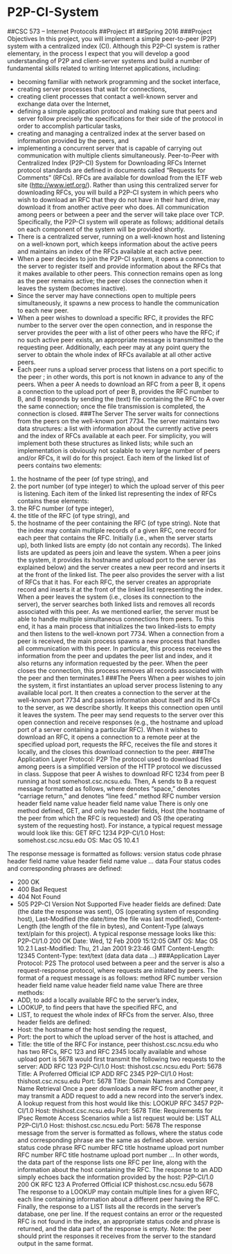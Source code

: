 # P2P-CI-System
##CSC 573 – Internet Protocols
##Project #1
##Spring 2016
###Project Objectives
In this project, you will implement a simple peer-to-peer (P2P) system with a centralized index (CI). Although this
P2P-CI system is rather elementary, in the process I expect that you will develop a good understanding of P2P and
client-server systems and build a number of fundamental skills related to writing Internet applications, including:

* becoming familiar with network programming and the socket interface,
* creating server processes that wait for connections,
* creating client processes that contact a well-known server and exchange data over the Internet,
* defining a simple application protocol and making sure that peers and server follow precisely the specifications for their side of the protocol in order to accomplish particular tasks,
* creating and managing a centralized index at the server based on information provided by the peers, and
* implementing a concurrent server that is capable of carrying out communication with multiple clients
simultaneously.
Peer-to-Peer with Centralized Index (P2P-CI) System for Downloading RFCs
Internet protocol standards are defined in documents called “Requests for Comments” (RFCs). RFCs are available
for download from the IETF web site (http://www.ietf.org/). Rather than using this centralized server for
downloading RFCs, you will build a P2P-CI system in which peers who wish to download an RFC that they do not
have in their hard drive, may download it from another active peer who does. All communication among peers or
between a peer and the server will take place over TCP. Specifically, the P2P-CI system will operate as follows;
additional details on each component of the system will be provided shortly.
* There is a centralized server, running on a well-known host and listening on a well-known port, which
keeps information about the active peers and maintains an index of the RFCs available at each active peer.
* When a peer decides to join the P2P-CI system, it opens a connection to the server to register itself and
provide information about the RFCs that it makes available to other peers. This connection remains open as
long as the peer remains active; the peer closes the connection when it leaves the system (becomes
inactive).
* Since the server may have connections open to multiple peers simultaneously, it spawns a new process to
handle the communication to each new peer.
* When a peer wishes to download a specific RFC, it provides the RFC number to the server over the open
connection, and in response the server provides the peer with a list of other peers who have the RFC; if no
such active peer exists, an appropriate message is transmitted to the requesting peer. Additionally, each
peer may at any point query the server to obtain the whole index of RFCs available at all other active peers.
* Each peer runs a upload server process that listens on a port specific to the peer ; in other words, this port is
not known in advance to any of the peers. When a peer A needs to download an RFC from a peer B, it
opens a connection to the upload port of peer B, provides the RFC number to B, and B responds by sending
the (text) file containing the RFC to A over the same connection; once the file transmission is completed,
the connection is closed.
###The Server
The server waits for connections from the peers on the well-known port 7734. The server maintains two data
structures: a list with information about the currently active peers and the index of RFCs available at each peer. For
simplicity, you will implement both these structures as linked lists; while such an implementation is obviously not
scalable to very large number of peers and/or RFCs, it will do for this project.
Each item of the linked list of peers contains two elements:
1. the hostname of the peer (of type string), and
2. the port number (of type integer) to which the upload server of this peer is listening. 
Each item of the linked list representing the index of RFCs contains these elements:
1. the RFC number (of type integer),
2. the title of the RFC (of type string), and
3. the hostname of the peer containing the RFC (of type string).
Note that the index may contain multiple records of a given RFC, one record for each peer that contains the RFC.
Initially (i.e., when the server starts up), both linked lists are empty (do not contain any records). The linked lists are
updated as peers join and leave the system. When a peer joins the system, it provides its hostname and upload port to
the server (as explained below) and the server creates a new peer record and inserts it at the front of the linked list.
The peer also provides the server with a list of RFCs that it has. For each RFC, the server creates an appropriate
record and inserts it at the front of the linked list representing the index.
When a peer leaves the system (i.e., closes its connection to the server), the server searches both linked lists and
removes all records associated with this peer. As we mentioned earlier, the server must be able to handle multiple
simultaneous connections from peers. To this end, it has a main process that initializes the two linked-lists to empty
and then listens to the well-known port 7734. When a connection from a peer is received, the main process spawns a
new process that handles all communication with this peer. In particular, this process receives the information from
the peer and updates the peer list and index, and it also returns any information requested by the peer. When the peer
closes the connection, this process removes all records associated with the peer and then terminates.1
###The Peers
When a peer wishes to join the system, it first instantiates an upload server process listening to any available local
port. It then creates a connection to the server at the well-known port 7734 and passes information about itself and
its RFCs to the server, as we describe shortly. It keeps this connection open until it leaves the system. The peer may
send requests to the server over this open connection and receive responses (e.g., the hostname and upload port of a
server containing a particular RFC). When it wishes to download an RFC, it opens a connection to a remote peer at
the specified upload port, requests the RFC, receives the file and stores it locally, and the closes this download
connection to the peer.
###The Application Layer Protocol: P2P
The protocol used to download files among peers is a simplified version of the HTTP protocol we discussed in class.
Suppose that peer A wishes to download RFC 1234 from peer B running at host somehost.csc.ncsu.edu.
Then, A sends to B a request message formatted as follows, where <sp> denotes “space,” <cr> denotes
“carriage return,” and <lf> denotes “line feed.”
method <sp> RFC number <sp> version <cr> <lf>
header field name <sp> value <cr> <lf>
header field name <sp> value <cr> <lf>
<cr> <lf>
There is only one method defined, GET, and only two header fields, Host (the hostname of the peer from which
the RFC is requested) and OS (the operating system of the requesting host). For instance, a typical request message
would look like this:
GET RFC 1234 P2P-CI/1.0
Host: somehost.csc.ncsu.edu
OS: Mac OS 10.4.1

The response message is formatted as follows:
version <sp> status code <sp> phrase <cr> <lf>
header field name <sp> value <cr> <lf>
header field name <sp> value <cr> <lf>
...
<cr> <lf>
data
Four status codes and corresponding phrases are defined:
* 200 OK
* 400 Bad Request
* 404 Not Found
* 505 P2P-CI Version Not Supported
Five header fields are defined: Date (the date the response was sent), OS (operating system of responding host),
Last-Modified (the date/time the file was last modified), Content-Length (the length of the file in bytes),
and Content-Type (always text/plain for this project).
A typical response message looks like this:
P2P-CI/1.0 200 OK
Date: Wed, 12 Feb 2009 15:12:05 GMT
OS: Mac OS 10.2.1
Last-Modified: Thu, 21 Jan 2001 9:23:46 GMT
Content-Length: 12345
Content-Type: text/text
(data data data ...)
###Application Layer Protocol: P2S
The protocol used between a peer and the server is also a request-response protocol, where requests are initiated by
peers. The format of a request message is as follows:
method <sp> RFC number <sp> version <cr> <lf>
header field name <sp> value <cr> <lf>
header field name <sp> value <cr> <lf>
<cr> <lf>
There are three methods:
* ADD, to add a locally available RFC to the server’s index,
* LOOKUP, to find peers that have the specified RFC, and
* LIST, to request the whole index of RFCs from the server.
Also, three header fields are defined:
* Host: the hostname of the host sending the request,
* Port: the port to which the upload server of the host is attached, and
* Title: the title of the RFC
For instance, peer thishost.csc.ncsu.edu who has two RFCs, RFC 123 and RFC 2345 locally available
and whose upload port is 5678 would first transmit the following two requests to the server:
ADD RFC 123 P2P-CI/1.0
Host: thishost.csc.ncsu.edu
Port: 5678
Title: A Proferred Official ICP
ADD RFC 2345 P2P-CI/1.0 
Host: thishost.csc.ncsu.edu
Port: 5678
Title: Domain Names and Company Name Retrieval
Once a peer downloads a new RFC from another peer, it may transmit a ADD request to add a new record into the
server’s index. A lookup request from this host would like this:
LOOKUP RFC 3457 P2P-CI/1.0
Host: thishost.csc.ncsu.edu
Port: 5678
Title: Requirements for IPsec Remote Access Scenarios
while a list request would be:
LIST ALL P2P-CI/1.0
Host: thishost.csc.ncsu.edu
Port: 5678
The response message from the server is formatted as follows, where the status code and corresponding phrase are
the same as defined above.
version <sp> status code <sp> phrase <cr> <lf>
<cr> <lf>
RFC number <sp> RFC title <sp> hostname <sp> upload port number<cr><lf>
RFC number <sp> RFC title <sp> hostname <sp> upload port number<cr><lf>
...
<cr><lf>
In other words, the data part of the response lists one RFC per line, along with the information about the host
containing the RFC. The response to an ADD simply echoes back the information provided by the host:
P2P-CI/1.0 200 OK
RFC 123 A Proferred Official ICP thishost.csc.ncsu.edu 5678
The response to a LOOKUP may contain multiple lines for a given RFC, each line containing information about a
different peer having the RFC. Finally, the response to a LIST lists all the records in the server’s database, one per
line. If the request contains an error or the requested RFC is not found in the index, an appropriate status code and
phrase is returned, and the data part of the response is empty.
Note: the peer should print the responses it receives from the server to the standard output in the same format.
